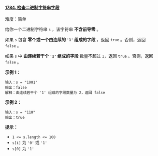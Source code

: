 ﻿#### [1784\. 检查二进制字符串字段](https://leetcode.cn/problems/check-if-binary-string-has-at-most-one-segment-of-ones/)

难度：简单

给你一个二进制字符串 `s` ，该字符串 **不含前导零** 。

如果 `s` 包含 **零个或一个由连续的 `'1'` 组成的字段** ，返回 `true` 。否则，返回 `false` 。

如果 `s` 中 **由连续若干个 `'1'` 组成的字段** 数量不超过 `1`，返回 `true` 。否则，返回 `false` 。

**示例 1：**

```
输入：s = "1001"
输出：false
解释：由连续若干个 '1' 组成的字段数量为 2，返回 false

```

**示例 2：**

```
输入：s = "110"
输出：true
```

**提示：**

-   `1 <= s.length <= 100`
-   `s[i]` 为 `'0'` 或 `'1'`
-   `s[0]` 为 `'1'`
